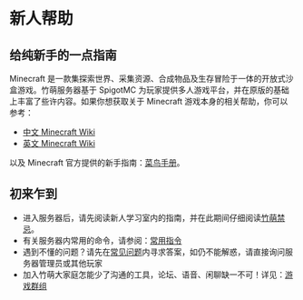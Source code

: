 # 新人帮助

## 给纯新手的一点指南

Minecraft 是一款集探索世界、采集资源、合成物品及生存冒险于一体的开放式沙盒游戏。竹萌服务器基于 SpigotMC 为玩家提供多人游戏平台，并在原版的基础上丰富了些许内容。如果你想获取关于 Minecraft 游戏本身的相关帮助，你可以参考：

* [中文 Minecraft Wiki](https://minecraft-zh.gamepedia.com/)
* [英文 Minecraft Wiki](https://minecraft.gamepedia.com/Minecraft/)

以及 Minecraft 官方提供的新手指南：[菜鸟手册](https://minecraft-zh.gamepedia.com/教程/菜鸟手册)。

## 初来乍到

* 进入服务器后，请先阅读新人学习室内的指南，并在此期间仔细阅读[竹萌禁忌](start/rules.md)。
* 有关服务器内常用的命令，请参阅：[常用指令](start/commands.md)
* 遇到不懂的问题？请先在[常见问题](start/fqs.md)内寻求答案，如仍不能解惑，请直接询问服务器管理员或其他玩家
* 加入竹萌大家庭怎能少了沟通的工具，论坛、语音、闲聊缺一不可！详见：[游戏群组](start/groups.md)

